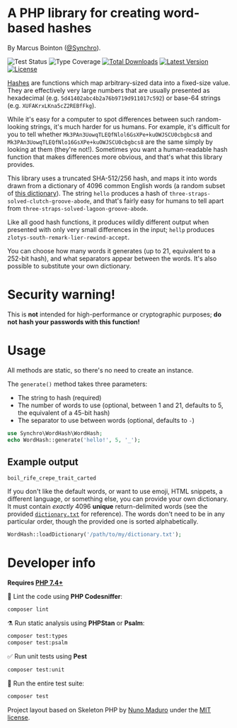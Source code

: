 # A PHP library for creating word-based hashes

By Marcus Bointon ([@Synchro](https://github.com/Synchro)).

![Test Status](https://github.com/Synchro/WordHash/workflows/Tests/badge.svg)
![Type Coverage](https://shepherd.dev/github/vimeo/psalm/coverage.svg?)
<a href="https://packagist.org/packages/synchro/wordhash"><img alt="Total Downloads" src="https://img.shields.io/packagist/dt/synchro/wordhash"></a>
<a href="https://packagist.org/packages/synchro/wordhash"><img alt="Latest Version" src="https://img.shields.io/packagist/v/synchro/wordhash"></a>
<a href="https://packagist.org/packages/synchro/wordhash"><img alt="License" src="https://img.shields.io/packagist/l/synchro/wordhash"></a>

[Hashes](https://en.wikipedia.org/wiki/Hash_function) are functions which map arbitrary-sized data into a fixed-size value. They are effectively very large numbers that are usually presented as hexadecimal (e.g. `5d41402abc4b2a76b9719d911017c592`) or base-64 strings (e.g. `XUFAKrxLKna5cZ2REBfFkg`).

While it's easy for a computer to spot differences between such random-looking strings, it's much harder for us humans. For example, it's difficult for you to tell whether `Mk3PAn3UowqTLEQfNlol6GsXPe+kuOWJSCU0cbgbcs8` and `Mk3PAn3UowqTLEQfNlo16GsXPe+kuOWJSCU0cbgbcs8` are the same simply by looking at them (they're not!). Sometimes you want a human-readable hash function that makes differences more obvious, and that's what this library provides.

This library uses a truncated SHA-512/256 hash, and maps it into words drawn from a dictionary of 4096 common English words (a random subset of [this dictionary](https://github.com/dolph/dictionary/blob/master/popular.txt)). The string `hello` produces a hash of `three-straps-solved-clutch-groove-abode`, and that's fairly easy for humans to tell apart from `three-straps-solved-lagoon-groove-abode`.

Like all good hash functions, it produces wildly different output when presented with only very small differences in the input; `hellp` produces `zlotys-south-remark-lier-rewind-accept`.

You can choose how many words it generates (up to 21, equivalent to a 252-bit hash), and what separators appear between the words. It's also possible to substitute your own dictionary. 

# Security warning!
This is **not** intended for high-performance or cryptographic purposes; **do not hash your passwords with this function!**

# Usage

All methods are static, so there's no need to create an instance.

The `generate()` method takes three parameters:

* The string to hash (required)
* The number of words to use (optional, between 1 and 21, defaults to 5, the equivalent of a 45-bit hash)
* The separator to use between words (optional, defaults to `-`)

```php
use Synchro\WordHash\WordHash;
echo WordHash::generate('hello!', 5, '_');
```
## Example output
```
boil_rife_crepe_trait_carted
```

If you don't like the default words, or want to use emoji, HTML snippets, a different language, or something else, you can provide your own dictionary. It must contain *exactly* 4096 **unique** return-delimited words (see the provided [`dictionary.txt`](https://github.com/Synchro/WordHash/blob/main/src/dictionary.txt) for reference). The words don't need to be in any particular order, though the provided one is sorted alphabetically.
```php
WordHash::loadDictionary('/path/to/my/dictionary.txt');
```

# Developer info

**Requires [PHP 7.4+](https://php.net/releases/)**

🧹 Lint the code using **PHP Codesniffer**:
```bash
composer lint
```

⚗️ Run static analysis using **PHPStan** or **Psalm**:
```bash
composer test:types
composer test:psalm
```

✅ Run unit tests using **Pest**
```bash
composer test:unit
```

🚀 Run the entire test suite:
```bash
composer test
```

Project layout based on Skeleton PHP by [Nuno Maduro](https://twitter.com/enunomaduro) under the [MIT license](https://opensource.org/licenses/MIT).
